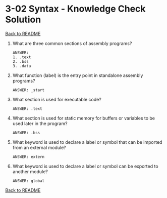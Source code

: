 
# 3-02 Syntax - Knowledge Check Solution

[Back to README](README.md)

1. What are three common sections of assembly programs?
    ```
    ANSWER: 
    1. .text
    2. .bss
    3. .data
    ```

2. What function (label) is the entry point in standalone assembly programs?
    ```
    ANSWER: _start
    ```

3. What section is used for executable code?
    ```
    ANSWER: .text
    ```

4. What section is used for static memory for buffers or variables to be used 
later in the program?
    ```
    ANSWER: .bss
    ```

5. What keyword is used to declare a label or symbol that can be imported from 
an external module?
    ```
    ANSWER: extern
    ```

6. What keyword is used to declare a label or symbol can be exported to another 
module?
    ```
    ANSWER: global
    ```

[Back to README](README.md)


<!--- End of file. --->
